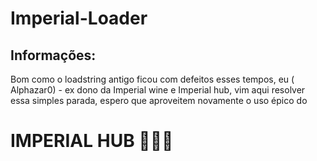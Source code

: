 # Imperial-Loader
## Informações:
Bom como o loadstring antigo ficou com defeitos esses tempos, eu ( Alphazar0) - ex dono da Imperial wine e Imperial hub, vim aqui resolver essa simples parada, espero que aproveitem novamente o uso épico do 
# IMPERIAL HUB 🎉🎉🎉
